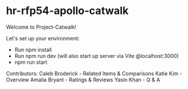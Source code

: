 # hr-rfp54-apollo-catwalk
Welcome to Project-Catwalk!

Let's set up your environment:  
- Run npm install
- Run npm run dev (will also start up server via Vite @localhost:3000)
- npm run start

Contributors:
Caleb Broderick - Related Items & Comparisons
Katie Kim - Overview
Amalia Bryant - Ratings & Reviews
Yasin Khan - Q & A